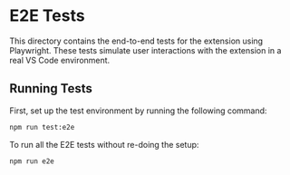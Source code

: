 # E2E Tests

This directory contains the end-to-end tests for the extension using Playwright. These tests simulate user interactions with the extension in a real VS Code environment.

## Running Tests

First, set up the test environment by running the following command:

```bash
npm run test:e2e
```

To run all the E2E tests without re-doing the setup:

```bash
npm run e2e
```

